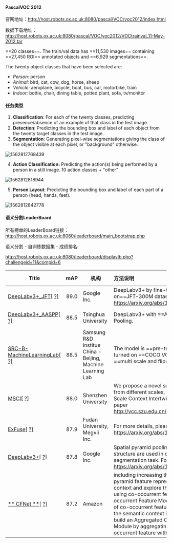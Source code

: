 #### PascalVOC 2012

官网地址：http://host.robots.ox.ac.uk:8080/pascal/VOC/voc2012/index.html 

数据下载地址：http://host.robots.ox.ac.uk:8080/pascal/VOC/voc2012/VOCtrainval_11-May-2012.tar 

==20 classes==. The train/val data has ==11,530 images== containing ==27,450 ROI== annotated objects and ==6,929 segmentations==.	

The twenty object classes that have been selected are:

- *Person:* person
- *Animal:* bird, cat, cow, dog, horse, sheep
- *Vehicle:* aeroplane, bicycle, boat, bus, car, motorbike, train
- *Indoor:* bottle, chair, dining table, potted plant, sofa, tv/monitor



#### 任务类型

1. **Classification**: For each of the twenty classes, predicting presence/absence of an example of that class in the test image.
2. **Detection**: Predicting the bounding box and label of each object from the twenty target classes in the test image.
3. **Segmentation**: Generating pixel-wise segmentations giving the class of the object visible at each pixel, or "background" otherwise.

![1562812768439](D:\Notes\raw_images\1562812768439.png)

4. **Action Classification:** Predicting the action(s) being performed by a person in a still image. 10 action classes + "other"

![1562812818944](D:\Notes\raw_images\1562812818944.png)

5. **Person Layout**: Predicting the bounding box and label of each part of a person (head, hands, feet).

![1562812842778](D:\Notes\raw_images\1562812842778.png)



#### 语义分割LeaderBoard

所有榜单的LeaderBoard链接：http://host.robots.ox.ac.uk:8080/leaderboard/main_bootstrap.php 

语义分割 - 自训练数据集 - 成绩排名:

 http://host.robots.ox.ac.uk:8080/leaderboard/displaylb.php?challengeid=11&compid=6

| Title                                                        | mAP  | 机构                                                       | 方法说明                                                     | submit date |
| ------------------------------------------------------------ | :--: | ---------------------------------------------------------- | :----------------------------------------------------------- | :---------- |
| [DeepLabv3+_JFT](http://host.robots.ox.ac.uk:8080/leaderboard/displaylb.php?cls=mean&challengeid=11&compid=6&submid=15347)[ [?\]](http://host.robots.ox.ac.uk:8080/leaderboard/displaylb.php?challengeid=11&compid=6#KEY_DeepLabv3+_JFT) | 89.0 | Google Inc.                                                | DeepLabv3+ by fine-tuning from the model pretrained on==JFT-300M dataset==. For details, please refer to https://arxiv.org/abs/1802.02611. | 09-Feb-2018 |
| [DeepLabv3+_AASPP](http://host.robots.ox.ac.uk:8080/leaderboard/displaylb.php?cls=mean&challengeid=11&compid=6&submid=17681)[ [?\]](http://host.robots.ox.ac.uk:8080/leaderboard/displaylb.php?challengeid=11&compid=6#KEY_DeepLabv3+_AASPP) | 88.5 | Tsinghua University                                        | DeepLabv3+ with ==Attention==Atrous Spatial Pyramid Pooling. | 22-May-2018 |
| [SRC-B-MachineLearningLab](http://host.robots.ox.ac.uk:8080/leaderboard/displaylb.php?cls=mean&challengeid=11&compid=6&submid=17060)[ [?\]](http://host.robots.ox.ac.uk:8080/leaderboard/displaylb.php?challengeid=11&compid=6#KEY_SRC-B-MachineLearningLab) | 88.5 | Samsung R&D Institue China - Beijing, Machine Learning Lab | The model is ==pre-trained on ImageNet==, and fine-turned on ==COCO VOC SBD==. The result is tested by ==multi scale and flip==. The paper is in preparing. | 19-Apr-2018 |
| [MSCI](http://host.robots.ox.ac.uk:8080/leaderboard/displaylb.php?cls=mean&challengeid=11&compid=6&submid=18202)[ [?\]](http://host.robots.ox.ac.uk:8080/leaderboard/displaylb.php?challengeid=11&compid=6#KEY_MSCI) | 88.0 | Shenzhen University                                        | We propose a novel scheme for aggregating features from different scales, which we refer to as ==Multi-Scale Context Intertwining (MSCI)==. Please see our paper http://vcc.szu.edu.cn/Di_Lin/papers/MSCI_eccv2018.pdf | 08-Jul-2018 |
| [ExFuse](http://host.robots.ox.ac.uk:8080/leaderboard/displaylb.php?cls=mean&challengeid=11&compid=6&submid=17673)[ [?\]](http://host.robots.ox.ac.uk:8080/leaderboard/displaylb.php?challengeid=11&compid=6#KEY_ExFuse) | 87.9 | Fudan University, Megvii Inc.                              | For more details, please refer to https://arxiv.org/abs/1804.03821. | 22-May-2018 |
| [DeepLabv3+](http://host.robots.ox.ac.uk:8080/leaderboard/displaylb.php?cls=mean&challengeid=11&compid=6&submid=15346)[ [?\]](http://host.robots.ox.ac.uk:8080/leaderboard/displaylb.php?challengeid=11&compid=6#KEY_DeepLabv3+) | 87.8 | Google Inc.                                                | Spatial pyramid pooling module or encode-decoder structure are used in deep neural networks for semantic segmentation task.  For details, please refer to https://arxiv.org/abs/1802.02611. | 09-Feb-2018 |
| [** CFNet **](http://host.robots.ox.ac.uk:8080/leaderboard/displaylb.php?cls=mean&challengeid=11&compid=6&submid=25540)[ [?\]](http://host.robots.ox.ac.uk:8080/leaderboard/displaylb.php?challengeid=11&compid=6#KEY_CFNet) | 87.2 | Amazon                                                     | including increasing the receptive field and aggregating pyramid feature representations.  We go beyond global context and explore the fine-grained representation using co-occurrent features by introducing Co-occurrent Feature Model, which predicts the distribution of co-occurrent features for a given target. To leverage the semantic context in the co-occurrent features, we build an Aggregated Co-occurrent Feature (ACF) Module by aggregating the probability of the co-occurrent feature within the co-occurrent context. | 12-Jun-2019 |